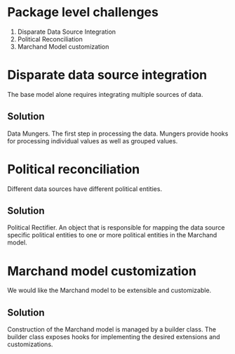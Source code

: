 # Package level challenges

1. Disparate Data Source Integration
2. Political Reconciliation
3. Marchand Model customization

# Disparate data source integration

The base model alone requires integrating multiple sources of data.

## Solution

Data Mungers. The first step in processing the data. Mungers provide hooks for
processing individual values as well as grouped values.

# Political reconciliation

Different data sources have different political entities.

## Solution

Political Rectifier. An object that is responsible for mapping the data source
specific political entities to one or more political entities in the Marchand
model.

# Marchand model customization

We would like the Marchand model to be extensible and customizable.

## Solution

Construction of the Marchand model is managed by a builder class. The builder
class exposes hooks for implementing the desired extensions and customizations.
